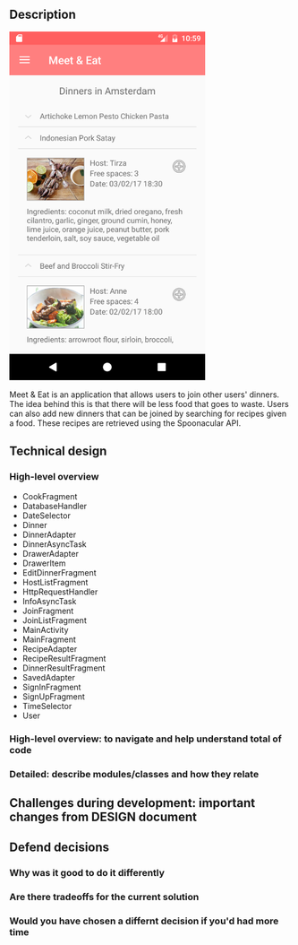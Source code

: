 ## Description

<img src="/doc/searchScreenshot.png" width="350"><p align="left">Meet & Eat is an application that allows users to join other users' dinners. The idea behind this is that there will be less food that goes to waste. Users can also add new dinners that can be joined by searching for recipes given a food. These recipes are retrieved using the Spoonacular API.</p>

## Technical design

### High-level overview

- CookFragment 
- DatabaseHandler
- DateSelector
- Dinner
- DinnerAdapter
- DinnerAsyncTask
- DrawerAdapter
- DrawerItem
- EditDinnerFragment
- HostListFragment 
- HttpRequestHandler
- InfoAsyncTask
- JoinFragment
- JoinListFragment
- MainActivity
- MainFragment
- RecipeAdapter
- RecipeResultFragment
- DinnerResultFragment
- SavedAdapter
- SignInFragment
- SignUpFragment
- TimeSelector
- User

### High-level overview: to navigate and help understand total of code
### Detailed: describe modules/classes and how they relate

## Challenges during development: important changes from DESIGN document

## Defend decisions
### Why was it good to do it differently
### Are there tradeoffs for the current solution
### Would you have chosen a differnt decision if you'd had more time
